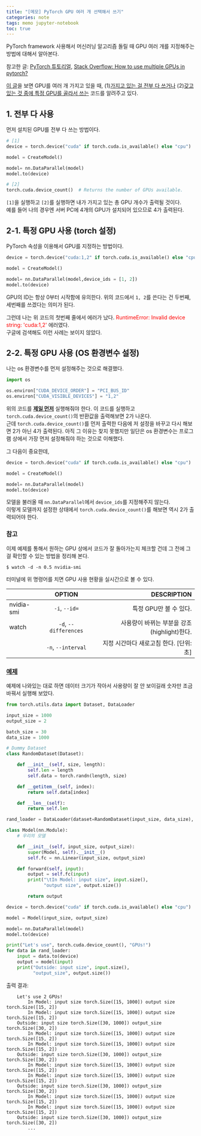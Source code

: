 ```yaml
---
title: "[메모] PyTorch GPU 여러 개 선택해서 쓰기"
categories: note
tags: memo jupyter-notebook
toc: true
---
```


PyTorch framework 사용해서 머신러닝 알고리즘 돌릴 때 GPU 여러 개를 지정해주는 방법에 대해서 알아본다.

참고한 글: [PyTorch 튜토리얼](https://tutorials.pytorch.kr/beginner/blitz/data_parallel_tutorial.html),
[Stack Overflow: How to use multiple GPUs in pytorch?](https://stackoverflow.com/questions/54216920/how-to-use-multiple-gpus-in-pytorch)

[이 글](https://stackoverflow.com/questions/54216920/how-to-use-multiple-gpus-in-pytorch)을 보면 GPU를 여러 개 가지고 있을 때,
(1)<u>가지고 있는 걸 전부 다 쓰거나</u> (2)<u>갖고 있는 것 중에 특정 GPU를 골라서 쓰는</u> 코드를 알려주고 있다.

## 1. 전부 다 사용

먼저 설치된 GPU를 전부 다 쓰는 방법이다.

```python
# [1]
device = torch.device("cuda" if torch.cuda.is_available() else "cpu")

model = CreateModel()

model= nn.DataParallel(model)
model.to(device)
```

```python
# [2]
torch.cuda.device_count()  # Returns the number of GPUs available.
```

`[1]`을 실행하고 `[2]`를 실행하면 내가 가지고 있는 총 GPU 개수가 출력될 것이다.<br>
예를 들어 나의 경우엔 서버 PC에 4개의 GPU가 설치되어 있으므로 4가 출력된다.

## 2-1. 특정 GPU 사용 (torch 설정)

PyTorch 속성을 이용해서 GPU를 지정하는 방법이다.

```python
device = torch.device("cuda:1,2" if torch.cuda.is_available() else "cpu") ## specify the GPU id's, GPU id's start from 0.

model = CreateModel()

model= nn.DataParallel(model,device_ids = [1, 2])
model.to(device)
```

GPU의 ID는 항상 0부터 시작함에 유의한다.
위의 코드에서 `1, 2`를 쓴다는 건 두번째, 세번째를 쓰겠다는 의미가 된다.

그런데 나는 위 코드의 첫번째 줄에서 에러가 났다.
<span style="color:red">RuntimeError: Invalid device string: 'cuda:1,2'</span> 에러였다.<br>
구글에 검색해도 이런 사례는 보이지 않았다.

## 2-2. 특정 GPU 사용 (OS 환경변수 설정)

나는 os 환경변수를 먼저 설정해주는 것으로 해결했다.

```python
import os

os.environ["CUDA_DEVICE_ORDER"] = "PCI_BUS_ID"
os.environ["CUDA_VISIBLE_DEVICES"] = "1,2"
```

위의 코드를 **<u>제일 먼저</u>** 실행해줘야 한다. 이 코드를 실행하고 `torch.cuda.device_count()`의 반환값을 출력해보면 2가 나온다.<br>
근데 `torch.cuda.device_count()`를 먼저 출력한 다음에 저 설정을 바꾸고 다시 해보면 2가 아닌 4가 출력된다.
아직 그 이유는 찾지 못했지만 일단은 os 환경변수는 프로그램 상에서 가장 먼저 설정해줘야 하는 것으로 이해했다.

그 다음이 중요한데,

```python
device = torch.device("cuda" if torch.cuda.is_available() else "cpu")

model = CreateModel()

model= nn.DataParallel(model)
model.to(device)
```

모델을 불러올 때 `nn.DataParallel`에서 `device_ids`를 지정해주지 않는다.<br>
이렇게 모델까지 설정한 상태에서 `torch.cuda.device_count()`를 해보면 역시 2가 출력되어야 한다.

### 참고

이제 예제를 통해서 원하는 GPU 상에서 코드가 잘 돌아가는지 체크할 건데 그 전에 그걸 확인할 수 있는 방법을 정리해 본다.

```console
$ watch -d -n 0.5 nvidia-smi
```

터미널에 위 명령어를 치면 GPU 사용 현황을 실시간으로 볼 수 있다.

||OPTION|DESCRIPTION|
|---|:---:|---:|
|nvidia-smi|`-i`, `--id=`|특정 GPU만 볼 수 있다.|
|watch|`-d`, `--differences`|사용량이 바뀌는 부분을 강조(highlight)한다.|
||`-n`, `--interval`|지정 시간마다 새로고침 한다. \[단위: 초\]|

### [예제](https://tutorials.pytorch.kr/beginner/blitz/data_parallel_tutorial.html)

예제에 나와있는 대로 하면 데이터 크기가 작아서 사용량이 잘 안 보이길래 숫자만 조금 바꿔서 실행해 보았다.

```python
from torch.utils.data import Dataset, DataLoader

input_size = 1000
output_size = 2

batch_size = 30
data_size = 1000
```

```python
# Dummy Dataset
class RandomDataset(Dataset):

    def __init__(self, size, length):
        self.len = length
        self.data = torch.randn(length, size)

    def __getitem__(self, index):
        return self.data[index]

    def __len__(self):
        return self.len
```

```python
rand_loader = DataLoader(dataset=RandomDataset(input_size, data_size), batch_size=batch_size, shuffle=True)
```

```python
class Model(nn.Module):
    # 우리의 모델

    def __init__(self, input_size, output_size):
        super(Model, self).__init__()
        self.fc = nn.Linear(input_size, output_size)

    def forward(self, input):
        output = self.fc(input)
        print("\tIn Model: input size", input.size(),
              "output size", output.size())

        return output
```

```python
device = torch.device("cuda" if torch.cuda.is_available() else "cpu")

model = Model(input_size, output_size)

model= nn.DataParallel(model)
model.to(device)
```

```python
print("Let's use", torch.cuda.device_count(), "GPUs!")
for data in rand_loader:
    input = data.to(device)
    output = model(input)
    print("Outside: input size", input.size(),
          "output_size", output.size())
```

출력 결과:

```
    Let's use 2 GPUs!
    	In Model: input size torch.Size([15, 1000]) output size torch.Size([15, 2])
    	In Model: input size torch.Size([15, 1000]) output size torch.Size([15, 2])
    Outside: input size torch.Size([30, 1000]) output_size torch.Size([30, 2])
    	In Model: input size torch.Size([15, 1000]) output size torch.Size([15, 2])
    	In Model: input size torch.Size([15, 1000]) output size torch.Size([15, 2])
    Outside: input size torch.Size([30, 1000]) output_size torch.Size([30, 2])
    	In Model: input size torch.Size([15, 1000]) output size torch.Size([15, 2])
    	In Model: input size torch.Size([15, 1000]) output size torch.Size([15, 2])
    Outside: input size torch.Size([30, 1000]) output_size torch.Size([30, 2])
    	In Model: input size torch.Size([15, 1000]) output size torch.Size([15, 2])
    	In Model: input size torch.Size([15, 1000]) output size torch.Size([15, 2])
    Outside: input size torch.Size([30, 1000]) output_size torch.Size([30, 2])
    	...
```
